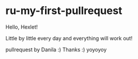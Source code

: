# ru-my-first-pullrequest

Hello, Hexlet!

Little by little every day and everything will work out!

pullrequest by Danila :)
Thanks :) 
yoyoyoy
